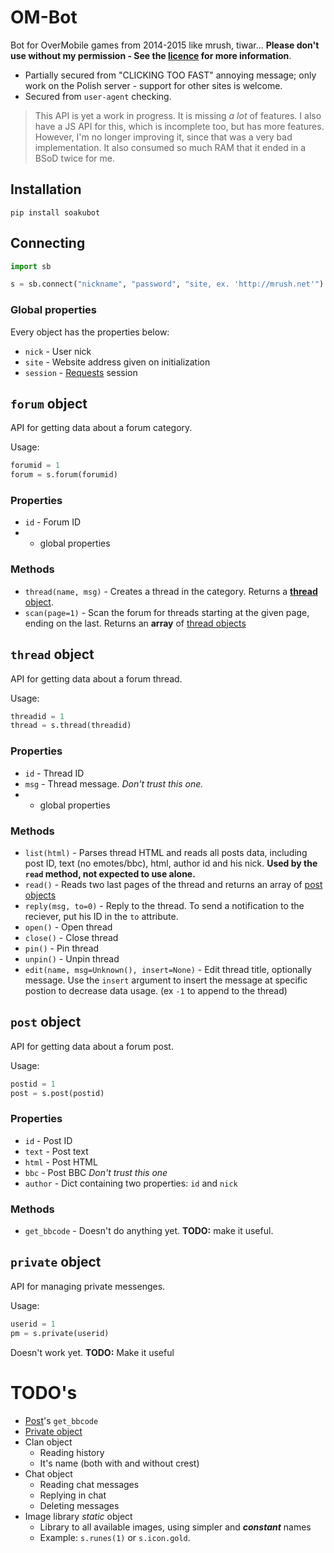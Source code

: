 # OM-Bot
Bot for OverMobile games from 2014-2015 like mrush, tiwar... **Please don't use without my permission - See
the [licence](LICENCE.md) for more information**.

- Partially secured from "CLICKING TOO FAST" annoying message; only work on the Polish server - support for other sites is welcome.
- Secured from `user-agent` checking.

>This API is yet a work in progress. It is missing *a lot* of features. 
>I also have a JS API for this, which is incomplete too, but has more features.
>However, I'm no longer improving it, since that was a very bad implementation.
>It also consumed so much RAM that it ended in a BSoD twice for me.

## Installation

    pip install soakubot

## Connecting

```python
import sb

s = sb.connect("nickname", "password", "site, ex. 'http://mrush.net'")
```

### Global properties

Every object has the properties below:

- `nick` - User nick
- `site` - Website address given on initialization
- `session` - [Requests](//github.com/requests/requests) session

## `forum` object

API for getting data about a forum category.

Usage:

```python
forumid = 1
forum = s.forum(forumid)
```

### Properties

- `id` - Forum ID
- + global properties

### Methods

- `thread(name, msg)` - Creates a thread in the category. Returns a [**thread** object](#thread-object).
- `scan(page=1)` - Scan the forum for threads starting at the given page, ending on the last. Returns an **array** of [thread objects](#thread-object)

## `thread` object

API for getting data about a forum thread.

Usage:

```python
threadid = 1
thread = s.thread(threadid)
```

### Properties

- `id` - Thread ID
- `msg` - Thread message. *Don't trust this one.*
- + global properties

### Methods

- `list(html)` - Parses thread HTML and reads all posts data, including post ID, text (no emotes/bbc), html, author id and his nick. **Used by the `read` method, not expected to use alone.**
- `read()` - Reads two last pages of the thread and returns an array of [post objects](#post-object)
- `reply(msg, to=0)` - Reply to the thread. To send a notification to the reciever, put his ID in the `to` attribute.
- `open()` - Open thread
- `close()` - Close thread
- `pin()` - Pin thread
- `unpin()` - Unpin thread
- `edit(name, msg=Unknown(), insert=None)` - Edit thread title, optionally message. Use the `insert` argument to insert the message at specific postion to decrease data usage. (ex `-1` to append to the thread)

## `post` object

API for getting data about a forum post.

Usage:

```python
postid = 1
post = s.post(postid)
```

### Properties

- `id` - Post ID
- `text` - Post text
- `html` - Post HTML
- `bbc` - Post BBC *Don't trust this one*
- `author` - Dict containing two properties: `id` and `nick`

### Methods

- `get_bbcode` - Doesn't do anything yet. **TODO:** make it useful.

## `private` object

API for managing private messenges.

Usage:

```python
userid = 1
pm = s.private(userid)
```

Doesn't work yet. **TODO:** Make it useful

# TODO's

- [Post](#post-object)'s `get_bbcode`
- [Private object](#private-object)
- Clan object
  - Reading history
  - It's name (both with and without crest)
- Chat object
  - Reading chat messages
  - Replying in chat
  - Deleting messages
- Image library *static* object
  - Library to all available images, using simpler and ***constant*** names
  - Example: `s.runes(1)` or `s.icon.gold`.
